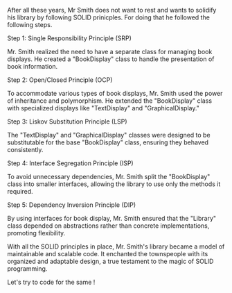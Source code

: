 After all these years, Mr Smith does not want to rest and wants to solidify his library by following SOLID prinicples.
For doing that he followed the following steps.


Step 1: Single Responsibility Principle (SRP)

Mr. Smith realized the need to have a separate class for managing book displays. He created a "BookDisplay" class to handle the presentation of book information.

Step 2: Open/Closed Principle (OCP)

To accommodate various types of book displays, Mr. Smith used the power of inheritance and polymorphism. He extended the "BookDisplay" class with specialized displays like "TextDisplay" and "GraphicalDisplay."

Step 3: Liskov Substitution Principle (LSP)

The "TextDisplay" and "GraphicalDisplay" classes were designed to be substitutable for the base "BookDisplay" class, ensuring they behaved consistently.

Step 4: Interface Segregation Principle (ISP)

To avoid unnecessary dependencies, Mr. Smith split the "BookDisplay" class into smaller interfaces, allowing the library to use only the methods it required.

Step 5: Dependency Inversion Principle (DIP)

By using interfaces for book display, Mr. Smith ensured that the "Library" class depended on abstractions rather than concrete implementations, promoting flexibility.

With all the SOLID principles in place, Mr. Smith's library became a model of maintainable and scalable code. It enchanted the townspeople with its organized and adaptable design, a true testament to the magic of SOLID programming.


Let's try to code for the same ! 
